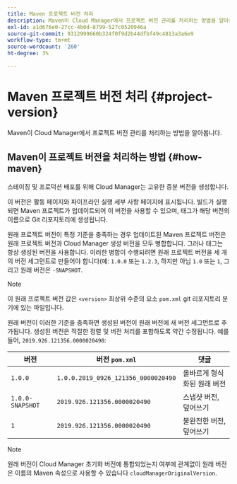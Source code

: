 ```yaml
---
title: Maven 프로젝트 버전 처리
description: Maven이 Cloud Manager에서 프로젝트 버전 관리를 처리하는 방법을 알아봅니다.
exl-id: a1d676e0-27cc-4b0d-8799-527c0520946a
source-git-commit: 9312999660b324f0f9d2b44dfbf49c4813a3a6e9
workflow-type: tm+mt
source-wordcount: '260'
ht-degree: 3%

---
```



# Maven 프로젝트 버전 처리 {#project-version}

Maven이 Cloud Manager에서 프로젝트 버전 관리를 처리하는 방법을 알아봅니다.

## Maven이 프로젝트 버전을 처리하는 방법 {#how-maven}

스테이징 및 프로덕션 배포를 위해 Cloud Manager는 고유한 증분 버전을 생성합니다.

이 버전은 활동 페이지와 파이프라인 실행 세부 사항 페이지에 표시됩니다. 빌드가 실행되면 Maven 프로젝트가 업데이트되어 이 버전을 사용할 수 있으며, 태그가 해당 버전의 이름으로 Git 리포지토리에 생성됩니다.

원래 프로젝트 버전이 특정 기준을 충족하는 경우 업데이트된 Maven 프로젝트 버전은 원래 프로젝트 버전과 Cloud Manager 생성 버전을 모두 병합합니다. 그러나 태그는 항상 생성된 버전을 사용합니다. 이러한 병합이 수행되려면 원래 프로젝트 버전을 세 개의 버전 세그먼트로 만들어야 합니다(예: `1.0.0` 또는 `1.2.3`, 하지만 아님 `1.0` 또는 `1`, 그리고 원래 버전은 `-SNAPSHOT`.

>[!NOTE]
>
>이 원래 프로젝트 버전 값은 `<version>` 최상위 수준의 요소 `pom.xml` git 리포지토리 분기에 있는 파일입니다.

원래 버전이 이러한 기준을 충족하면 생성된 버전이 원래 버전에 새 버전 세그먼트로 추가됩니다. 생성된 버전은 적절한 정렬 및 버전 처리를 포함하도록 약간 수정됩니다. 예를 들어, `2019.926.121356.0000020490`:

| 버전 | 버전 `pom.xml` | 댓글 |
|---|---|---|
| `1.0.0` | `1.0.0.2019_0926_121356_0000020490` | 올바르게 형식화된 원래 버전 |
| `1.0.0-SNAPSHOT` | `2019.926.121356.0000020490` | 스냅샷 버전, 덮어쓰기 |
| `1` | `2019.926.121356.0000020490` | 불완전한 버전, 덮어쓰기 |

>[!NOTE]
>
>원래 버전이 Cloud Manager 초기화 버전에 통합되었는지 여부에 관계없이 원래 버전은 이름의 Maven 속성으로 사용할 수 있습니다 `cloudManagerOriginalVersion`.
